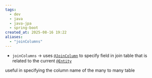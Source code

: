 ```yaml
---
tags:
  - dev
  - java
  - java-jpa
  - spring-boot
created_at: 2025-08-16 19:22
aliases:
  - "joinColumns"
---
```

- `joinColumns` -> uses [`@JoinColumn`](dev/java/jpa/java-jpa-joincolumn-annotation.md) to specify field in join table that is related to the current [`@Entity`](dev/java/jpa/java-jpa-entity.md)

useful in specifying the column name of the many to many table